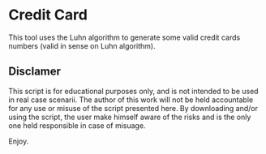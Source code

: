# Credit Card
This tool uses the Luhn algorithm to generate some valid credit cards numbers (valid in sense on Luhn algorithm).

## Disclamer
This script is for educational purposes only, and is not intended to be used in real case scenarii. The author of this work will not be held accountable for any use or misuse of the script presented here. By downloading and/or using the script, the user make himself aware of the risks and is the only one held responsible in case of misuage.



Enjoy.
